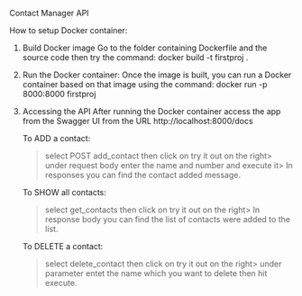 Contact Manager API

How to setup Docker container:
1. Build Docker image
    Go to the folder containing Dockerfile and the source code then try the command: docker build -t firstproj .

2. Run the Docker container:
   Once the image is built, you can run a Docker container based on that image using the command: docker run  -p 8000:8000 firstproj

3. Accessing the API
   After running the Docker container access the app from the Swagger UI from the URL http://localhost:8000/docs

   To ADD a contact:
   > select POST add_contact then click on try it out on the right> under request body enter the name and number and execute it> In responses you can find the contact added message.

   To SHOW all contacts:
   > select get_contacts then click on try it out on the right> In response body you can find the list of contacts were added to the list.

   To DELETE a contact:
   > select delete_contact then click on try it out on the right> under parameter entet the name which you want to delete then hit execute.
